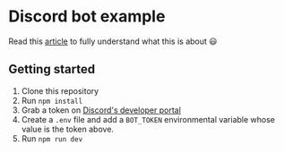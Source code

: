 # Discord bot example

Read this [article](https://medium.freecodecamp.org/how-to-create-a-discord-bot-under-15-minutes-fb2fd0083844) to fully understand what this is about 😃

## Getting started

1. Clone this repository
2. Run `npm install`
3. Grab a token on [Discord's developer portal](https://discordapp.com/developers/applications)
4. Create a `.env` file and add a `BOT_TOKEN` environmental variable whose value is the token above.
5. Run `npm run dev`
